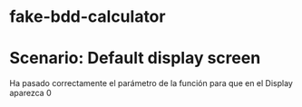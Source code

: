 # fake-bdd-calculator
# Scenario: Default display screen
Ha pasado correctamente el parámetro de la función para que en el Display aparezca 0
